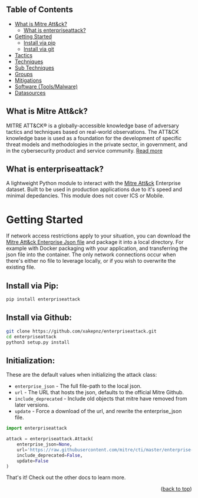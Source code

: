 ## Table of Contents

- [What is Mitre Att&ck?](#what-is-mitre-attck)
    - [What is enterpriseattack?](#what-is-enterpriseattack)
- [Getting Started](#getting-started)
    - [Install via pip](#install-via-pip)
    - [Install via git](#install-via-github)
- [Tactics](Tactics.md)
- [Techniques](Techniques.md)
- [Sub Techniques](SubTechniques.md)
- [Groups](Groups.md)
- [Mitigations](Mitigations.md)
- [Software (Tools/Malware)](Software.md)
- [Datasources](Datasources.md)

## What is Mitre Att&ck?

MITRE ATT&CK® is a globally-accessible knowledge base of adversary tactics and techniques based on real-world observations. The ATT&CK knowledge base is used as a foundation for the development of specific threat models and methodologies in the private sector, in government, and in the cybersecurity product and service community. [Read more](https://attack.mitre.org/)

## What is enterpriseattack?

A lightweight Python module to interact with the [Mitre Att&ck](https://attack.mitre.org/) Enterprise dataset. Built to be used in production applications due to it's speed and minimal depedancies. This module does not cover ICS or Mobile.

# Getting Started

If network access restrictions apply to your situation, you can download the [Mitre Att&ck Enterprise Json file](https://raw.githubusercontent.com/mitre/cti/master/enterprise-attack/enterprise-attack.json) and package it into a local directory. For example with Docker packaging with your application, and transferring the json file into the container. The only network connections occur when there's either no file to leverage locally, or if you wish to overwrite the existing file.

## Install via Pip:

```bash
pip install enterpriseattack
```

## Install via Github:

```bash
git clone https://github.com/xakepnz/enterpriseattack.git
cd enterpriseattack
python3 setup.py install
```

## Initialization:

These are the default values when initializing the attack class:
* `enterprise_json` - The full file-path to the local json.
* `url` - The URL that hosts the json, defaults to the official Mitre Github.
* `include_deprecated` - Include old objects that mitre have removed from later versions.
* `update` - Force a download of the url, and rewrite the enterprise_json file.

```py
import enterpriseattack

attack = enterpriseattack.Attack(
    enterprise_json=None,
    url='https://raw.githubusercontent.com/mitre/cti/master/enterprise-attack/enterprise-attack.json',
    include_deprecated=False,
    update=False
)
```
That's it! Check out the other docs to learn more.

<p align="right">(<a href="#top">back to top</a>)</p>